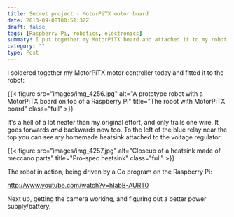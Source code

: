 ```yaml
---
title: Secret project - MotorPiTX motor board
date: 2013-09-08T00:51:32Z
draft: false
tags: [Raspberry Pi, robotics, electronics]
summary: I put together my MotorPiTX board and attached it to my robot.
category: ""
type: Post
---
```


I soldered together my MotorPiTX motor controller today and fitted it to the robot:

{{< figure src="images/img_4256.jpg" alt="A prototype robot with a MotorPiTX board on top of a Raspberry Pi" title="The robot with MotorPiTX board" class="full" >}}

It's a hell of a lot neater than my original effort, and only trails one wire. It goes forwards _and_ backwards now too. To the left of the blue relay near the top you can see my homemade heatsink attached to the voltage regulator:

{{< figure src="images/img_4257.jpg" alt="Closeup of a heatsink made of meccano parts" title="Pro-spec heatsink" class="full" >}}


The robot in action, being driven by a Go program on the Raspberry Pi:

http://www.youtube.com/watch?v=hIabB-AURT0

Next up, getting the camera working, and figuring out a better power supply/battery.
